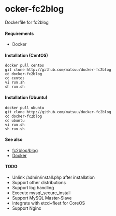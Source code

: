 ocker-fc2blog
==============

Dockerfile for fc2blog

#### Requirements

* Docker

#### Installation (CentOS)

    docker pull centos
    git clone http://github.com/matsuu/docker-fc2blog
    cd docker-fc2blog
    cd centos
    vi run.sh
    sh run.sh

#### Installation (Ubuntu)

    docker pull ubuntu
    git clone http://github.com/matsuu/docker-fc2blog
    cd docker-fc2blog
    cd ubuntu
    vi run.sh
    sh run.sh

#### See also

* [fc2blog/blog](https://github.com/fc2blog/blog)
* [Docker](https://www.docker.io/)

#### TODO

* Unlink /admin/install.php after installation
* Support other distributions
* Support log handling
* Execute mysql_secure_install
* Support MySQL Master-Slave
* Integrate with etcd+fleet for CoreOS
* Support Nginx
